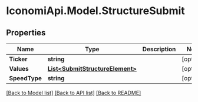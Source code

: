 # IconomiApi.Model.StructureSubmit
## Properties

Name | Type | Description | Notes
------------ | ------------- | ------------- | -------------
**Ticker** | **string** |  | [optional] 
**Values** | [**List&lt;SubmitStructureElement&gt;**](SubmitStructureElement.md) |  | [optional] 
**SpeedType** | **string** |  | [optional] 

[[Back to Model list]](../README.md#documentation-for-models) [[Back to API list]](../README.md#documentation-for-api-endpoints) [[Back to README]](../README.md)

